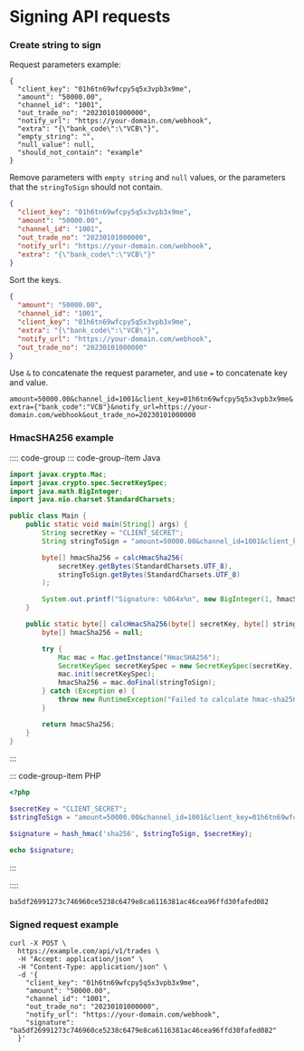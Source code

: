 # Signing API requests

### Create string to sign

Request parameters example:

```json{8-10}
{
  "client_key": "01h6tn69wfcpy5q5x3vpb3x9me",
  "amount": "50000.00",
  "channel_id": "1001",
  "out_trade_no": "20230101000000",
  "notify_url": "https://your-domain.com/webhook",
  "extra": "{\"bank_code\":\"VCB\"}",
  "empty_string": "",
  "null_value": null,
  "should_not_contain": "example"
}
```

Remove parameters with `empty string` and `null` values, or the parameters that the `stringToSign` should not contain.

```json
{
  "client_key": "01h6tn69wfcpy5q5x3vpb3x9me",
  "amount": "50000.00",
  "channel_id": "1001",
  "out_trade_no": "20230101000000",
  "notify_url": "https://your-domain.com/webhook",
  "extra": "{\"bank_code\":\"VCB\"}"
}
```

Sort the keys.

```json
{
  "amount": "50000.00",
  "channel_id": "1001",
  "client_key": "01h6tn69wfcpy5q5x3vpb3x9me",
  "extra": "{\"bank_code\":\"VCB\"}",
  "notify_url": "https://your-domain.com/webhook",
  "out_trade_no": "20230101000000"
}
```

Use `&` to concatenate the request parameter, and use `=` to concatenate key and value.

`
amount=50000.00&channel_id=1001&client_key=01h6tn69wfcpy5q5x3vpb3x9me&extra={"bank_code":"VCB"}&notify_url=https://your-domain.com/webhook&out_trade_no=20230101000000
`

### HmacSHA256 example

:::: code-group
::: code-group-item Java
```java
import javax.crypto.Mac;
import javax.crypto.spec.SecretKeySpec;
import java.math.BigInteger;
import java.nio.charset.StandardCharsets;

public class Main {
    public static void main(String[] args) {
        String secretKey = "CLIENT_SECRET";
        String stringToSign = "amount=50000.00&channel_id=1001&client_key=01h6tn69wfcpy5q5x3vpb3x9me&notify_url=https://your-domain.com/webhook&out_trade_no=20230101000000";

        byte[] hmacSha256 = calcHmacSha256(
            secretKey.getBytes(StandardCharsets.UTF_8),
            stringToSign.getBytes(StandardCharsets.UTF_8)
        );

        System.out.printf("Signature: %064x%n", new BigInteger(1, hmacSha256));
    }

    public static byte[] calcHmacSha256(byte[] secretKey, byte[] stringToSign) {
        byte[] hmacSha256 = null;

        try {
            Mac mac = Mac.getInstance("HmacSHA256");
            SecretKeySpec secretKeySpec = new SecretKeySpec(secretKey, "HmacSHA256");
            mac.init(secretKeySpec);
            hmacSha256 = mac.doFinal(stringToSign);
        } catch (Exception e) {
            throw new RuntimeException("Failed to calculate hmac-sha256", e);
        }

        return hmacSha256;
    }
}
```
:::

::: code-group-item PHP
```php
<?php

$secretKey = "CLIENT_SECRET";
$stringToSign = "amount=50000.00&channel_id=1001&client_key=01h6tn69wfcpy5q5x3vpb3x9me&notify_url=https://your-domain.com/webhook&out_trade_no=20230101000000";

$signature = hash_hmac('sha256', $stringToSign, $secretKey);

echo $signature;
```
:::

::::

`ba5df26991273c746960ce5238c6479e8ca6116381ac46cea96ffd30fafed082`

### Signed request example

```shell
curl -X POST \
  https://example.com/api/v1/trades \
  -H "Accept: application/json" \
  -H "Content-Type: application/json" \
  -d '{
    "client_key": "01h6tn69wfcpy5q5x3vpb3x9me",
    "amount": "50000.00",
    "channel_id": "1001",
    "out_trade_no": "20230101000000",
    "notify_url": "https://your-domain.com/webhook",
    "signature": "ba5df26991273c746960ce5238c6479e8ca6116381ac46cea96ffd30fafed082"
  }'
```
